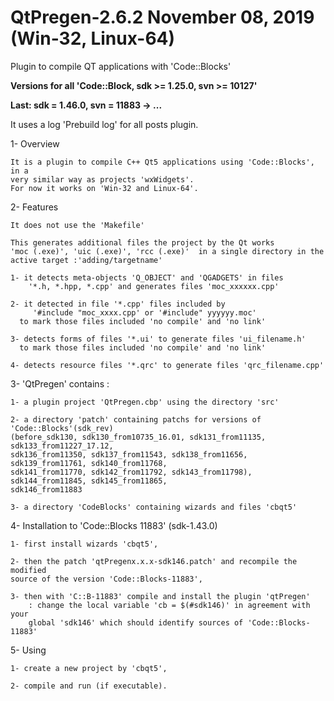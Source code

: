 # QtPregen-2.6.2 November 08, 2019 (Win-32, Linux-64)

Plugin to compile QT applications with 'Code::Blocks'

**Versions for all 'Code::Block, sdk >= 1.25.0, svn >= 10127'**

**Last: sdk = 1.46.0, svn = 11883 -> ...**

It uses a log 'Prebuild log' for all posts plugin.

1- Overview

    It is a plugin to compile C++ Qt5 applications using 'Code::Blocks', in a 
	very similar way as projects 'wxWidgets'.
    For now it works on 'Win-32 and Linux-64'.

2- Features

    It does not use the 'Makefile'

    This generates additional files the project by the Qt works
	'moc (.exe)', 'uic (.exe)', 'rcc (.exe)'  in a single directory in the 
	active target :'adding/targetname'

    1- it detects meta-objects 'Q_OBJECT' and 'QGADGETS' in files
        '*.h, *.hpp, *.cpp' and generates files 'moc_xxxxxx.cpp'

    2- it detected in file '*.cpp' files included by
         '#include "moc_xxxx.cpp' or '#include" yyyyyy.moc'
      to mark those files included 'no compile' and 'no link'

    3- detects forms of files '*.ui' to generate files 'ui_filename.h'
      to mark those files included 'no compile' and 'no link'

    4- detects resource files '*.qrc' to generate files 'qrc_filename.cpp'

3- 'QtPregen' contains :

	1- a plugin project 'QtPregen.cbp' using the directory 'src'

	2- a directory 'patch' containing patchs for versions of 'Code::Blocks'(sdk_rev)
	(before_sdk130, sdk130_from10735_16.01, sdk131_from11135,  sdk133_from11227_17.12, 
	sdk136_from11350, sdk137_from11543, sdk138_from11656, sdk139_from11761, sdk140_from11768,
	sdk141_from11770, sdk142_from11792, sdk143_from11798), sdk144_from11845, sdk145_from11865,
	sdk146_from11883

	3- a directory 'CodeBlocks' containing wizards and files 'cbqt5'


4- Installation to 'Code::Blocks 11883' (sdk-1.43.0)

    1- first install wizards 'cbqt5',

    2- then the patch 'qtPregenx.x.x-sdk146.patch' and recompile the modified 
	source of the version 'Code::Blocks-11883',

	3- then with 'C::B-11883' compile and install the plugin 'qtPregen' 
        : change the local variable 'cb = $(#sdk146)' in agreement with your 
        global 'sdk146' which should identify sources of 'Code::Blocks-11883'

5- Using

    1- create a new project by 'cbqt5',

    2- compile and run (if executable).



